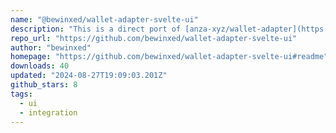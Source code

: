 ```yaml
---
name: "@bewinxed/wallet-adapter-svelte-ui"
description: "This is a direct port of [anza-xyz/wallet-adapter](https://github.com/anza-xyz/wallet-adapter) to Svelte 5 (Will not support older versions)."
repo_url: "https://github.com/bewinxed/wallet-adapter-svelte-ui"
author: "bewinxed"
homepage: "https://github.com/bewinxed/wallet-adapter-svelte-ui#readme"
downloads: 40
updated: "2024-08-27T19:09:03.201Z"
github_stars: 8
tags: 
  - ui
  - integration
---
```

